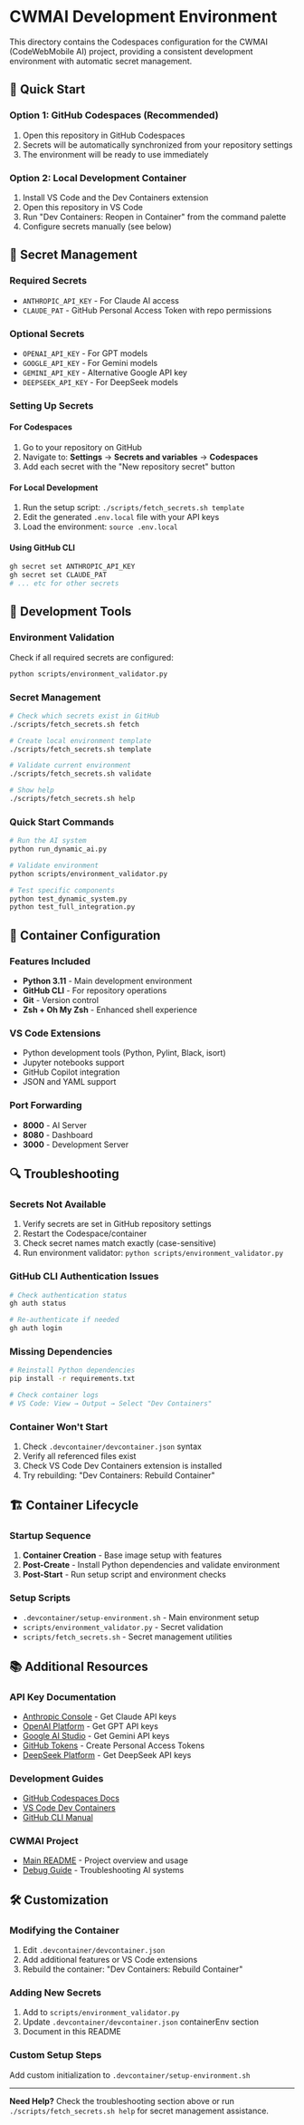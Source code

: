 # CWMAI Development Environment

This directory contains the Codespaces configuration for the CWMAI (CodeWebMobile AI) project, providing a consistent development environment with automatic secret management.

## 🚀 Quick Start

### Option 1: GitHub Codespaces (Recommended)
1. Open this repository in GitHub Codespaces
2. Secrets will be automatically synchronized from your repository settings
3. The environment will be ready to use immediately

### Option 2: Local Development Container
1. Install VS Code and the Dev Containers extension
2. Open this repository in VS Code
3. Run "Dev Containers: Reopen in Container" from the command palette
4. Configure secrets manually (see below)

## 🔐 Secret Management

### Required Secrets
- `ANTHROPIC_API_KEY` - For Claude AI access
- `CLAUDE_PAT` - GitHub Personal Access Token with repo permissions

### Optional Secrets
- `OPENAI_API_KEY` - For GPT models
- `GOOGLE_API_KEY` - For Gemini models
- `GEMINI_API_KEY` - Alternative Google API key
- `DEEPSEEK_API_KEY` - For DeepSeek models

### Setting Up Secrets

#### For Codespaces
1. Go to your repository on GitHub
2. Navigate to: **Settings** → **Secrets and variables** → **Codespaces**
3. Add each secret with the "New repository secret" button

#### For Local Development
1. Run the setup script: `./scripts/fetch_secrets.sh template`
2. Edit the generated `.env.local` file with your API keys
3. Load the environment: `source .env.local`

#### Using GitHub CLI
```bash
gh secret set ANTHROPIC_API_KEY
gh secret set CLAUDE_PAT
# ... etc for other secrets
```

## 🔧 Development Tools

### Environment Validation
Check if all required secrets are configured:
```bash
python scripts/environment_validator.py
```

### Secret Management
```bash
# Check which secrets exist in GitHub
./scripts/fetch_secrets.sh fetch

# Create local environment template
./scripts/fetch_secrets.sh template

# Validate current environment
./scripts/fetch_secrets.sh validate

# Show help
./scripts/fetch_secrets.sh help
```

### Quick Start Commands
```bash
# Run the AI system
python run_dynamic_ai.py

# Validate environment
python scripts/environment_validator.py

# Test specific components
python test_dynamic_system.py
python test_full_integration.py
```

## 📁 Container Configuration

### Features Included
- **Python 3.11** - Main development environment
- **GitHub CLI** - For repository operations
- **Git** - Version control
- **Zsh + Oh My Zsh** - Enhanced shell experience

### VS Code Extensions
- Python development tools (Python, Pylint, Black, isort)
- Jupyter notebooks support
- GitHub Copilot integration
- JSON and YAML support

### Port Forwarding
- **8000** - AI Server
- **8080** - Dashboard
- **3000** - Development Server

## 🔍 Troubleshooting

### Secrets Not Available
1. Verify secrets are set in GitHub repository settings
2. Restart the Codespace/container
3. Check secret names match exactly (case-sensitive)
4. Run environment validator: `python scripts/environment_validator.py`

### GitHub CLI Authentication Issues
```bash
# Check authentication status
gh auth status

# Re-authenticate if needed
gh auth login
```

### Missing Dependencies
```bash
# Reinstall Python dependencies
pip install -r requirements.txt

# Check container logs
# VS Code: View → Output → Select "Dev Containers"
```

### Container Won't Start
1. Check `.devcontainer/devcontainer.json` syntax
2. Verify all referenced files exist
3. Check VS Code Dev Containers extension is installed
4. Try rebuilding: "Dev Containers: Rebuild Container"

## 🏗️ Container Lifecycle

### Startup Sequence
1. **Container Creation** - Base image setup with features
2. **Post-Create** - Install Python dependencies and validate environment
3. **Post-Start** - Run setup script and environment checks

### Setup Scripts
- `.devcontainer/setup-environment.sh` - Main environment setup
- `scripts/environment_validator.py` - Secret validation
- `scripts/fetch_secrets.sh` - Secret management utilities

## 📚 Additional Resources

### API Key Documentation
- [Anthropic Console](https://console.anthropic.com/) - Get Claude API keys
- [OpenAI Platform](https://platform.openai.com/api-keys) - Get GPT API keys
- [Google AI Studio](https://aistudio.google.com/app/apikey) - Get Gemini API keys
- [GitHub Tokens](https://github.com/settings/tokens) - Create Personal Access Tokens
- [DeepSeek Platform](https://platform.deepseek.com/) - Get DeepSeek API keys

### Development Guides
- [GitHub Codespaces Docs](https://docs.github.com/en/codespaces)
- [VS Code Dev Containers](https://code.visualstudio.com/docs/devcontainers/containers)
- [GitHub CLI Manual](https://cli.github.com/manual/)

### CWMAI Project
- [Main README](../README.md) - Project overview and usage
- [Debug Guide](../SWARM_DEBUG_GUIDE.md) - Troubleshooting AI systems

## 🛠️ Customization

### Modifying the Container
1. Edit `.devcontainer/devcontainer.json`
2. Add additional features or VS Code extensions
3. Rebuild the container: "Dev Containers: Rebuild Container"

### Adding New Secrets
1. Add to `scripts/environment_validator.py`
2. Update `.devcontainer/devcontainer.json` containerEnv section
3. Document in this README

### Custom Setup Steps
Add custom initialization to `.devcontainer/setup-environment.sh`

---

**Need Help?** Check the troubleshooting section above or run `./scripts/fetch_secrets.sh help` for secret management assistance.